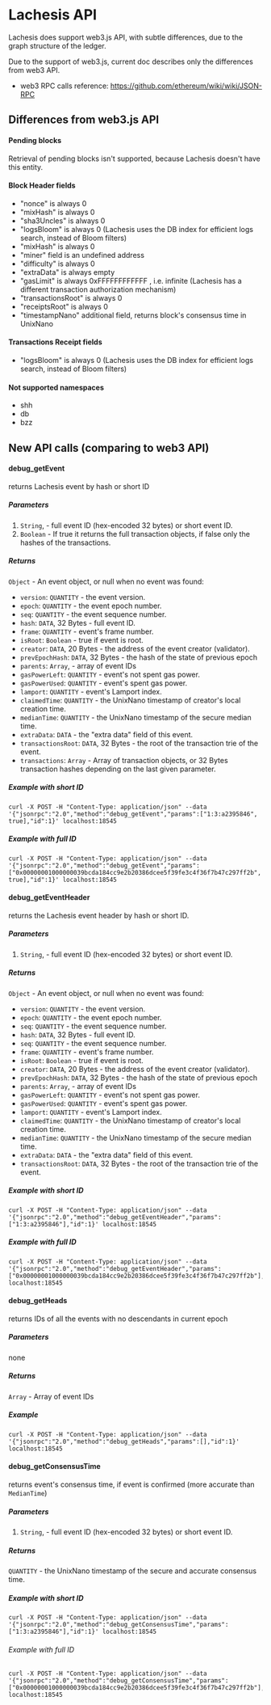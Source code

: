 # Lachesis API

Lachesis does support web3.js API, with subtle differences,
due to the graph structure of the ledger.

Due to the support of web3.js, current doc describes only the differences from web3 API.

-   web3 RPC calls reference: <https://github.com/ethereum/wiki/wiki/JSON-RPC>

## Differences from web3.js API

#### Pending blocks

Retrieval of pending blocks isn't supported, because Lachesis doesn't have this
entity.

#### Block Header fields

-   "nonce" is always 0
-   "mixHash" is always 0
-   "sha3Uncles" is always 0
-   "logsBloom" is always 0
    (Lachesis uses the DB index for efficient logs search, instead of Bloom filters)
-   "mixHash" is always 0
-   "miner" field is an undefined address
-   "difficulty" is always 0
-   "extraData" is always empty
-   "gasLimit" is always 0xFFFFFFFFFFFF , i.e. infinite
    (Lachesis has a different transaction authorization mechanism)
-   "transactionsRoot" is always 0
-   "receiptsRoot" is always 0
-   "timestampNano" additional field, returns block's consensus time in UnixNano

#### Transactions Receipt fields

-   "logsBloom" is always 0
    (Lachesis uses the DB index for efficient logs search, instead of Bloom filters)

#### Not supported namespaces

-   shh
-   db
-   bzz

## New API calls (comparing to web3 API)

#### debug_getEvent

returns Lachesis event by hash or short ID

##### Parameters

1.  `String`, - full event ID (hex-encoded 32 bytes) or short event ID.
2.  `Boolean` - If true it returns the full transaction objects, if false only the hashes of the transactions.

##### Returns

`Object` - An event object, or null when no event was found:

-   `version`: `QUANTITY` - the event version.
-   `epoch`: `QUANTITY` - the event epoch number.
-   `seq`: `QUANTITY` - the event sequence number.
-   `hash`: `DATA`, 32 Bytes - full event ID.
-   `frame`: `QUANTITY` - event's frame number.
-   `isRoot`: `Boolean` - true if event is root.
-   `creator`: `DATA`, 20 Bytes - the address of the event creator (validator).
-   `prevEpochHash`: `DATA`, 32 Bytes - the hash of the state of previous epoch
-   `parents`: `Array`, - array of event IDs
-   `gasPowerLeft`: `QUANTITY` - event's not spent gas power.
-   `gasPowerUsed`: `QUANTITY` - event's spent gas power.
-   `lamport`: `QUANTITY` - event's Lamport index.
-   `claimedTime`: `QUANTITY` - the UnixNano timestamp of creator's local creation time.
-   `medianTime`: `QUANTITY` - the UnixNano timestamp of the secure median time.
-   `extraData`: `DATA` - the "extra data" field of this event.
-   `transactionsRoot`: `DATA`, 32 Bytes - the root of the transaction trie of the event.
-   `transactions`: `Array` - Array of transaction objects, or 32 Bytes transaction hashes depending on the last given parameter.

##### Example with short ID

    curl -X POST -H "Content-Type: application/json" --data '{"jsonrpc":"2.0","method":"debug_getEvent","params":["1:3:a2395846", true],"id":1}' localhost:18545

##### Example with full ID

    curl -X POST -H "Content-Type: application/json" --data '{"jsonrpc":"2.0","method":"debug_getEvent","params":["0x00000001000000039bcda184cc9e2b20386dcee5f39fe3c4f36f7b47c297ff2b", true],"id":1}' localhost:18545

#### debug_getEventHeader

returns the Lachesis event header by hash or short ID.

##### Parameters

1.  `String`, - full event ID (hex-encoded 32 bytes) or short event ID.

##### Returns

`Object` - An event object, or null when no event was found:

-   `version`: `QUANTITY` - the event version.
-   `epoch`: `QUANTITY` - the event epoch number.
-   `seq`: `QUANTITY` - the event sequence number.
-   `hash`: `DATA`, 32 Bytes - full event ID.
-   `seq`: `QUANTITY` - the event sequence number.
-   `frame`: `QUANTITY` - event's frame number.
-   `isRoot`: `Boolean` - true if event is root.
-   `creator`: `DATA`, 20 Bytes - the address of the event creator (validator).
-   `prevEpochHash`: `DATA`, 32 Bytes - the hash of the state of previous epoch
-   `parents`: `Array`, - array of event IDs
-   `gasPowerLeft`: `QUANTITY` - event's not spent gas power.
-   `gasPowerUsed`: `QUANTITY` - event's spent gas power.
-   `lamport`: `QUANTITY` - event's Lamport index.
-   `claimedTime`: `QUANTITY` - the UnixNano timestamp of creator's local creation time.
-   `medianTime`: `QUANTITY` - the UnixNano timestamp of the secure median time.
-   `extraData`: `DATA` - the "extra data" field of this event.
-   `transactionsRoot`: `DATA`, 32 Bytes - the root of the transaction trie of the event.

##### Example with short ID

    curl -X POST -H "Content-Type: application/json" --data '{"jsonrpc":"2.0","method":"debug_getEventHeader","params":["1:3:a2395846"],"id":1}' localhost:18545

##### Example with full ID

    curl -X POST -H "Content-Type: application/json" --data '{"jsonrpc":"2.0","method":"debug_getEventHeader","params":["0x00000001000000039bcda184cc9e2b20386dcee5f39fe3c4f36f7b47c297ff2b"],"id":1}' localhost:18545

#### debug_getHeads

returns IDs of all the events with no descendants in current epoch

##### Parameters

none

##### Returns

`Array` - Array of event IDs

##### Example

    curl -X POST -H "Content-Type: application/json" --data '{"jsonrpc":"2.0","method":"debug_getHeads","params":[],"id":1}' localhost:18545

#### debug_getConsensusTime

returns event's consensus time, if event is confirmed (more accurate than `MedianTime`)

##### Parameters

1.  `String`, - full event ID (hex-encoded 32 bytes) or short event ID.

##### Returns

`QUANTITY` - the UnixNano timestamp of the secure and accurate consensus time.

##### Example with short ID

    curl -X POST -H "Content-Type: application/json" --data '{"jsonrpc":"2.0","method":"debug_getConsensusTime","params":["1:3:a2395846"],"id":1}' localhost:18545

###### Example with full ID

    curl -X POST -H "Content-Type: application/json" --data '{"jsonrpc":"2.0","method":"debug_getConsensusTime","params":["0x00000001000000039bcda184cc9e2b20386dcee5f39fe3c4f36f7b47c297ff2b"],"id":1}' localhost:18545
